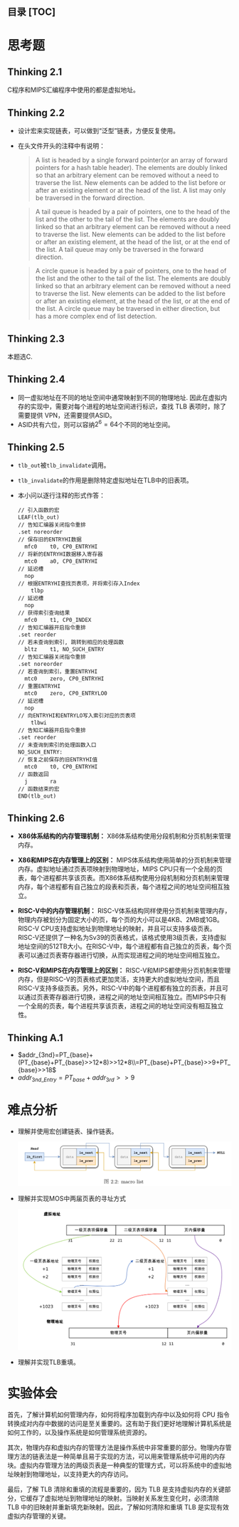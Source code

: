 **目录**
[TOC]
---

# 思考题

## Thinking 2.1

C程序和MIPS汇编程序中使用的都是虚拟地址。

## Thinking 2.2

- 设计宏来实现链表，可以做到“泛型”链表，方便反复使用。

- 在头文件开头的注释中有说明：

  > A list is headed by a single forward pointer(or an array of forward pointers for a hash table header). The elements are doubly linked so that an arbitrary element can be removed without a need to traverse the list. New elements can be added to the list before or after an existing element or at the head of the list. A list may only be traversed in the forward direction.

  > A tail queue is headed by a pair of pointers, one to the head of the list and the other to the tail of the list. The elements are doubly linked so that an arbitrary element can be removed without a need to traverse the list. New elements can be added to the list before or after an existing element, at the head of the list, or at the end of the list. A tail queue may only be traversed in the forward direction.

  > A circle queue is headed by a pair of pointers, one to the head of the list and the other to the tail of the list. The elements are doubly linked so that an arbitrary element can be removed without a need to traverse the list. New elements can be added to the list before or after an existing element, at the head of the list, or at the end of the list. A circle queue may be traversed in either direction, but has a more complex end of list detection.

## Thinking 2.3

本题选C.

## Thinking 2.4

- 同一虚拟地址在不同的地址空间中通常映射到不同的物理地址. 因此在虚拟内存的实现中，需要对每个进程的地址空间进行标识，查找 TLB 表项时，除了需要提供 VPN，还需要提供ASID。
- ASID共有六位，则可以容纳$2^6=64$个不同的地址空间。

## Thinking 2.5

- `tlb_out`被`tlb_invalidate`调用。

- `tlb_invalidate`的作用是删除特定虚拟地址在TLB中的旧表项。

- 本小问以逐行注释的形式作答：

  ```assembly
  // 引入函数的宏
  LEAF(tlb_out)
  // 告知汇编器关闭指令重排
  .set noreorder
  // 保存旧的ENTRYHI数据
  	mfc0    t0, CP0_ENTRYHI
  // 将新的ENTRYHI数据移入寄存器
  	mtc0    a0, CP0_ENTRYHI
  // 延迟槽
  	nop
  // 根据ENTRYHI查找页表项，并将索引存入Index
      tlbp
  // 延迟槽
  	nop
  // 获得索引查询结果
  	mfc0    t1, CP0_INDEX
  // 告知汇编器开启指令重排
  .set reorder
  // 若未查询到索引, 跳转到相应的处理函数
  	bltz    t1, NO_SUCH_ENTRY
  // 告知汇编器关闭指令重排
  .set noreorder
  // 若查询到索引，重置ENTRYHI
  	mtc0    zero, CP0_ENTRYHI
  // 重置ENTRYHI
  	mtc0    zero, CP0_ENTRYLO0
  // 延迟槽
  	nop
  // 向ENTRYHI和ENTRYLO写入索引对应的页表项
      tlbwi
  // 告知汇编器开启指令重排
  .set reorder
  // 未查询到索引的处理函数入口
  NO_SUCH_ENTRY:
  // 恢复之前保存的旧ENTRYHI值
  	mtc0    t0, CP0_ENTRYHI
  // 函数返回
  	j       ra
  // 函数结束的宏
  END(tlb_out)
  ```

## Thinking 2.6

- **X86体系结构的内存管理机制：** X86体系结构使用分段机制和分页机制来管理内存。

- **X86和MIPS在内存管理上的区别：** MIPS体系结构使用简单的分页机制来管理内存。虚拟地址通过页表项映射到物理地址，MIPS CPU只有一个全局的页表，每个进程都共享该页表。而X86体系结构使用分段机制和分页机制来管理内存，每个进程都有自己独立的段表和页表，每个进程之间的地址空间相互独立。

- **RISC-V中的内存管理机制：** RISC-V体系结构同样使用分页机制来管理内存，物理内存被划分为固定大小的页，每个页的大小可以是4KB、2MB或1GB。RISC-V CPU支持虚拟地址到物理地址的映射，并且可以支持多级页表。RISC-V还提供了一种名为Sv39的页表格式，该格式使用3级页表，支持虚拟地址空间的512TB大小。在RISC-V中，每个进程都有自己独立的页表，每个页表可以通过页表寄存器进行切换，从而实现进程之间的地址空间相互独立。

- **RISC-V和MIPS在内存管理上的区别：** RISC-V和MIPS都使用分页机制来管理内存，但是RISC-V的页表格式更加灵活，支持更大的虚拟地址空间，而且RISC-V支持多级页表。另外，RISC-V中的每个进程都有独立的页表，并且可以通过页表寄存器进行切换，进程之间的地址空间相互独立。而MIPS中只有一个全局的页表，每个进程共享该页表，进程之间的地址空间没有相互独立性。

## Thinking A.1

- $addr_{3nd}=PT_{base}+(PT_{base}+PT_{base}>>12*8)>>12*8\\=PT_{base}+PT_{base}>>9+PT_{base}>>18$
- $addr_{3nd\_Entry}=PT_{base}+addr_{3rd}>>9$

# 难点分析

- 理解并使用宏创建链表、操作链表。

  ![image-20230328110057999](lab2/image-20230328110057999.png)

- 理解并实现MOS中两届页表的寻址方式

  ![image-20230328110134606](lab2/image-20230328110134606.png)

- 理解并实现TLB重填。

# 实验体会

首先，了解计算机如何管理内存，如何将程序加载到内存中以及如何将 CPU 指令转换成对内存中数据的访问是至关重要的。这有助于我们更好地理解计算机系统是如何工作的，以及操作系统是如何管理系统资源的。

其次，物理内存和虚拟内存的管理方法是操作系统中非常重要的部分。物理内存管理方法的链表法是一种简单且易于实现的方法，可以用来管理系统中可用的内存块。虚拟内存管理方法的两级页表是一种典型的管理方式，可以将系统中的虚拟地址映射到物理地址，以支持更大的内存访问。

最后，了解 TLB 清除和重填的流程是重要的，因为 TLB 是支持虚拟内存的关键部分，它缓存了虚拟地址到物理地址的映射。当映射关系发生变化时，必须清除 TLB 中的旧映射并重新填充新映射。因此，了解如何清除和重填 TLB 是实现有效虚拟内存管理的关键。
